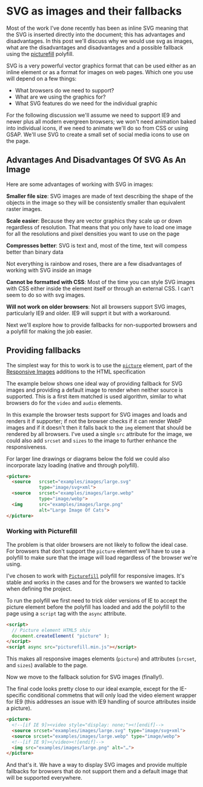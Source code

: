 # SVG as images and their fallbacks

Most of the work I've done recently has been as inline SVG meaning that the SVG is inserted directly into the document; this has advantages and disadvantages. In this post we'll discuss why we would use svg as images, what are the disadvantages and disadvantages and a possible fallback using the [picturefill](http://scottjehl.github.io/picturefill/) polyfill.

SVG is a very powerful vector graphics format that can be used either as an inline element or as a format for images on web pages. Which one you use will depend on a few things:

- What browsers do we need to support?
- What are we using the graphics for?
- What SVG features do we need for the individual graphic

For the following discussion we'll assume we need to support IE9 and newer plus all modern evergreen browsers; we won't need animation baked into individual icons, if we need to animate we'll do so from CSS or using GSAP. We'll use SVG to create a small set of social media icons to use on the page.

## Advantages And Disadvantages Of SVG As An Image

Here are some advantages of working with SVG in images:

**Smaller file size**: SVG images are made of text describing the shape of the objects in the image so they will be consistently smaller than equivalent raster images.

**Scale easier**: Because they are vector graphics they scale up or down regardless of resolution. That means that you only have to load one image for all the resolutions and pixel densities you want to use on the page

**Compresses better**: SVG is text and, most of the time, text will compess better than binary data

Not everything is rainbow and roses, there are a few disadvantages of working with SVG inside an image

**Cannot be formatted with CSS**: Most of the time you can style SVG images with CSS either inside the element itself or through an external CSS. I can't seem to do so with svg images.

**Will not work on older browsers**: Not all browsers support SVG images, particularly IE9 and older. IE9 will supprt it but with a workaround.

Next we'll explore how to provide fallbacks for non-supported browsers and a polyfill for making the job easier.


## Providing fallbacks

The simplest way for this to work is to use the [`picture`](https://html.spec.whatwg.org/multipage/embedded-content.html#the-picture-element) element, part of the [Responsive Images](https://responsiveimages.org/) additions to the HTML specification

The example below shows one ideal way of providing fallback for SVG images and providing a default image to render when neither source is supported.  This is a first item matched is used algorithm, similar to what browsers do for the `video` and `audio` elements.

In this example the browser tests support for SVG images and loads and renders it if supporter; if not the browser checks if it can render WebP images and if it doesn't then it falls back to the `img` element that should be rendered by all browsers. I've used a single `src` attribute for the image, we could also add `srcset` and `sizes` to the image to further enhance the responsiveness.

For larger line drawings or diagrams below the fold we could also incorporate lazy loading (native and through polyfill).

```html
<picture>
  <source   srcset="examples/images/large.svg"
            type="image/svg+xml">
  <source   srcset="examples/images/large.webp"
            type="image/webp">
  <img      src="examples/images/large.png"
            alt="Large Image Of Cats">
</picture>
```

### Working with Picturefill

The problem is that older browsers are not likely to follow the ideal case. For browsers that don't support the `picture` element we'll have to use a polyfill to make sure that the image will load regardless of the browser we're using.

I've chosen to work with [`Picturefill`](http://scottjehl.github.io/picturefill/) polyfill for responsive images. It's stable and works in the cases and for the browsers we wanted to tackle when defining the project.

To run the polyfill we first need to trick older versions of IE to accept the picture element before the polyfill has loaded and add the polyfill to the page using a `script` tag with the `async` attribute.

```html
<script>
  // Picture element HTML5 shiv
  document.createElement( "picture" );
</script>
<script async src="picturefill.min.js"></script>
```

This makes all responsive images elements (`picture`) and attributes (`srcset`, and `sizes`) available to the page.

Now we move to the fallback solution for SVG images (finally!).

The final code looks pretty close to our ideal example, except for the IE-specific conditional commetns that will only load the video element wrapper for IE9 (this addresses an issue with IE9 handling of source attributes inside a picture).

```html
<picture>
  <!--[if IE 9]><video style="display: none;"><![endif]-->
  <source srcset="examples/images/large.svg" type="image/svg+xml">
  <source srcset="examples/images/large.webp" type="image/webp">
  <!--[if IE 9]></video><![endif]-->
  <img src="examples/images/large.png" alt="…">
</picture>
```

And that's it. We have a way to display SVG images and provide multiple fallbacks for browsers that do not support them and a default image that will be supported everywhere.
